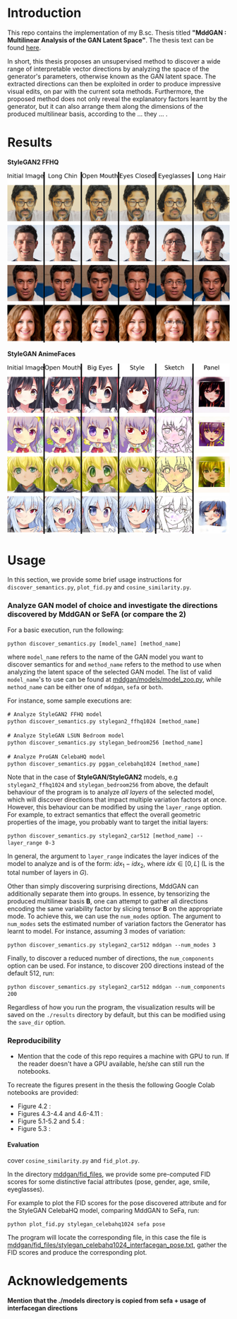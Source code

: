 # Introduction

This repo contains the implementation of my B.sc. Thesis titled
**"MddGAN : Multilinear Analysis of the GAN Latent Space"**. The thesis
text can be found [here](https://pergamos.lib.uoa.gr/uoa/dl/object/3059772).

In short, this thesis proposes an unsupervised method to discover a wide range
of interpretable vector directions by analyzing the space of the generator's
parameters, otherwise known as the GAN latent space. The extracted directions
can then be exploited in order to produce impressive visual edits, on par with
the current sota methods. Furthermore, the proposed method does not only reveal
the explanatory factors learnt by the generator, but it can also arrange them
along the dimensions of the produced multilinear basis, according to the ...
they ... .


# Results

**StyleGAN2 FFHQ**

![stylegan2_ffhq](images/stylegan2ffhq_chart.jpg)


**StyleGAN AnimeFaces**

![stylegan_animeface](images/stylegananime_chart.jpg)


# Usage
In this section, we provide some brief usage instructions for
`discover_semantics.py`, `plot_fid.py` and `cosine_similarity.py`.

### Analyze GAN model of choice and investigate the directions discovered by MddGAN or SeFA (or compare the 2)
For a basic execution, run the following:

```
python discover_semantics.py [model_name] [method_name]
```
where `model_name` refers to the name of the GAN model you want to discover
semantics for and `method_name` refers to the method to use when analyzing
the latent space of the selected GAN model. The list of valid `model_name`'s
to use can be found at [mddgan/models/model_zoo.py](models/model_zoo.py),
while `method_name` can be either one of `mddgan`, `sefa` or `both`.

For instance, some sample executions are:

```
# Analyze StyleGAN2 FFHQ model
python discover_semantics.py stylegan2_ffhq1024 [method_name]

# Analyze StyleGAN LSUN Bedroom model
python discover_semantics.py stylegan_bedroom256 [method_name]

# Analyze ProGAN CelebaHQ model
python discover_semantics.py pggan_celebahq1024 [method_name]
```

Note that in the case of **StyleGAN/StyleGAN2** models, e.g `stylegan2_ffhq1024` and
`stylegan_bedroom256` from above, the default behaviour of the program is to analyze
_all layers_ of the selected model, which will discover directions
that impact multiple variation factors at once. However, this behaviour can be modified by
using the `layer_range` option. For example, to extract semantics that effect the overall
geometric properties of the image, you probably want to target the initial layers:

```
python discover_semantics.py stylegan2_car512 [method_name] --layer_range 0-3
```
In general, the argument to `layer_range` indicates the layer indices of
the model to analyze and is of the form: $idx_{1} - idx_{2}$, where
$idx \in [0, L]$ (L is the total number of layers in $G$).

Other than simply discovering surprising directions, MddGAN can additionally
separate them into groups. In essence, by tensorizing the produced multilinear
basis $\mathcal{\mathbf{B}}$, one can attempt to gather all directions encoding
the same variability factor by slicing tensor $\mathcal{\mathbf{B}}$ on the
appropriate mode. To achieve this, we can use the `num_modes` option. The
argument to `num_modes` sets the estimated number of variation factors the
Generator has learnt to model. For instance, assuming 3 modes of variation:

```
python discover_semantics.py stylegan2_car512 mddgan --num_modes 3
```

Finally, to discover a reduced number of directions, the `num_components`
option can be used. For instance, to discover 200 directions instead of
the default 512, run:

```
python discover_semantics.py stylegan2_car512 mddgan --num_components 200
```

Regardless of how you run the program, the visualization results will be saved
on the `./results` directory by default, but this can be modified using the
`save_dir` option.

### Reproducibility
* Mention that the code of this repo requires a machine with GPU to run. If the reader doesn't
  have a GPU available, he/she can still run the notebooks.

To recreate the figures present in the thesis the following Google Colab notebooks
are provided:
* Figure 4.2 : ` `
* Figures 4.3-4.4 and 4.6-4.11 : ` `
* Figure 5.1-5.2 and 5.4 : ` `
* Figure 5.3 : ` `

#### Evaluation
cover `cosine_similarity.py` and `fid_plot.py`.

In the directory [mddgan/fid_files](fid_files), we provide some pre-computed
FID scores for some distinctive facial attributes (pose, gender, age, smile,
eyeglasses).

For example to plot the FID scores for the pose discovered attribute and for
the StyleGAN CelebaHQ model, comparing MddGAN to SeFa, run:

```
python plot_fid.py stylegan_celebahq1024 sefa pose
```

The program will locate the corresponding file, in this case the file is 
[mddgan/fid_files/stylegan_celebahq1024_interfacegan_pose.txt](fid_files/stylegan_celebahq1024_interfacegan_pose.txt),
gather the FID scores and produce the corresponding plot.


# Acknowledgements
**Mention that the ./models directory is copied from sefa + usage of interfacegan directions**
